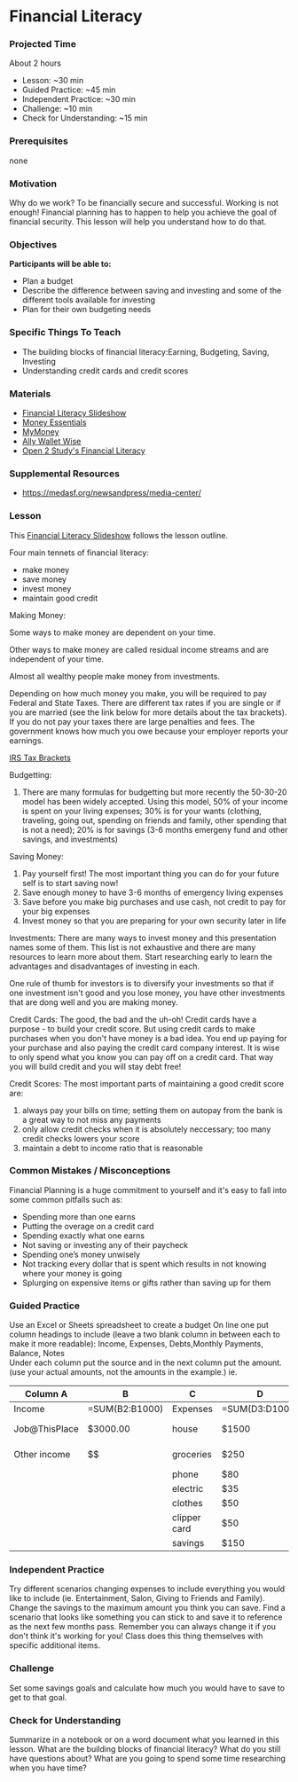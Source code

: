 # Financial Literacy

### Projected Time
About 2 hours
- Lesson: ~30 min
- Guided Practice: ~45 min
- Independent Practice: ~30 min
- Challenge: ~10 min
- Check for Understanding: ~15 min

### Prerequisites
none

### Motivation
Why do we work? To be financially secure and successful. 
Working is not enough! Financial planning has to happen to help you achieve the goal of financial security. This lesson will help you understand how to do that.


### Objectives
**Participants will be able to:**
- Plan a budget
- Describe the difference between saving and investing and some of the different tools available for investing
- Plan for their own budgeting needs


### Specific Things To Teach
- The building blocks of financial literacy:Earning, Budgeting, Saving, Investing
- Understanding credit cards and credit scores

### Materials

- [Financial Literacy Slideshow](https://docs.google.com/presentation/d/150KD2ORxehyoOHHzF_RWj_G6wHOMqgQlTavtOFhkJ4A/edit?usp=sharing)
- [Money Essentials](http://money.cnn.com/pf/money-essentials/)
- [MyMoney](https://www.mymoney.gov/)
- [Ally Wallet Wise](http://www.allywalletwise.com/)
- [Open 2 Study's Financial Literacy](https://www.open2study.com/courses/financial-literacy)

### Supplemental Resources
- https://medasf.org/newsandpress/media-center/

### Lesson

This [Financial Literacy Slideshow](https://docs.google.com/presentation/d/150KD2ORxehyoOHHzF_RWj_G6wHOMqgQlTavtOFhkJ4A/edit?usp=sharing) follows the lesson outline.

Four main tennets of financial literacy:
- make money
- save money
- invest money
- maintain good credit

Making Money:

Some ways to make money are dependent on your time. 

Other ways to make money are called residual income streams and are independent of your time.

Almost all wealthy people make money from investments.

Depending on how much money you make, you will be required to pay Federal and State Taxes. There are different tax rates if you are single or if you are married (see the link below for more details about the tax brackets). If you do not pay your taxes there are large penalties and fees. The government knows how much you owe because your employer reports your earnings.

[IRS Tax Brackets](https://www.irs.com/articles/2018-federal-tax-rates-personal-exemptions-and-standard-deductions)

Budgetting:
1. There are many formulas for budgetting but more recently the 50-30-20 model has been widely accepted. Using this 
model, 50% of your income is spent on your living expenses; 30% is for your wants (clothing, traveling, going out, spending on friends and family, other spending that is not a need); 20% is for savings (3-6 months emergeny fund and other savings, and investments)


Saving Money:
1. Pay yourself first! The most important thing you can do for your future self is to start saving now!
2. Save enough money to have 3-6 months of emergency living expenses
3. Save before you make big purchases and use cash, not credit to pay for your big expenses
4. Invest money so that you are preparing for your own security later in life


Investments:
There are many ways to invest money and this presentation names some of them. This list is not exhaustive and there are many resources to learn more about them. Start researching early to learn the advantages and disadvantages of investing in each. 

One rule of thumb for investors is to diversify your investments so that if one investment isn't good and you lose money, you have other investments that are dong well and you are making money. 

Credit Cards:
The good, the bad and the uh-oh!
Credit cards have a purpose - to build your credit score. But using credit cards to make purchases when you don't have money is a bad idea. You end up paying for your purchase and also paying the credit card company interest. It is wise to only spend what you know you can pay off on a credit card. That way you will build credit and you will stay debt free!

Credit Scores:
The most important parts of maintaining a good credit score are:
1. always pay your bills on time; setting them on autopay from the bank is a great way to not miss any payments
2. only allow credit checks when it is absolutely neccessary; too many credit checks lowers your score
3. maintain a debt to income ratio that is reasonable



### Common Mistakes / Misconceptions
Financial Planning is a huge commitment to yourself and it's easy to fall into some common pitfalls such as:

- Spending more than one earns
- Putting the overage on a credit card
- Spending exactly what one earns
- Not saving or investing any of their paycheck
- Spending one’s money unwisely
- Not tracking every dollar that is spent which results in not knowing where your money is going
- Splurging on expensive items or gifts rather than saving up for them



### Guided Practice

Use an Excel or Sheets spreadsheet to create a budget
On line one put column headings to include (leave a two blank column in between each to make it more readable):
Income, Expenses, Debts,Monthly	Payments, Balance, Notes	
Under each column put the source and in the next column put the amount. (use your actual amounts, not the amounts in the example.)
ie.

|Column A|	B|		C|		D|		E|		F|		G|
|-------------- |------------- |-----------  | --------------  |--------------|----------------|-------------------|
|Income	        |=SUM(B2:B1000)|Expenses     |=SUM(D3:D1000)	|Debt	      |=SUM(F3:F1000)  |	Balance	|
|Job@ThisPlace  | $3000.00     |	house	    |	$1500	      |	loan	     |	$175	      |	=SUM(B1)-SUM(D1+F1)|
|Other income	| $$		|groceries   |	$250	      |	credit card  | 	$30           |			|
|		|		|phone	    | 	$80           |              |                |			|
|		|		|electric    |	$35           |              |                |			|
|		|		|clothes	    | 	$50           |              |                |			|
|		|		|clipper card|	$50           |		|	|	|	|
|		|		|savings	    |	$150	|	|	|	|	|


### Independent Practice
Try different scenarios changing expenses to include everything you would like to include (ie. Entertainment, Salon, Giving to Friends and Family). Change the savings to the maximum amount you think you can save. Find a scenario that looks like something you can stick to and save it to reference as the next few months pass. Remember you can always change it if you don't think it's working for you!
Class does this thing themselves with specific additional items.


### Challenge

Set some savings goals and calculate how much you would have to save to get to that goal.


### Check for Understanding

Summarize in a notebook or on a word document what you learned in this lesson. What are the building blocks of financial literacy? What do you still have questions about? What are you going to spend some time researching when you have time?
